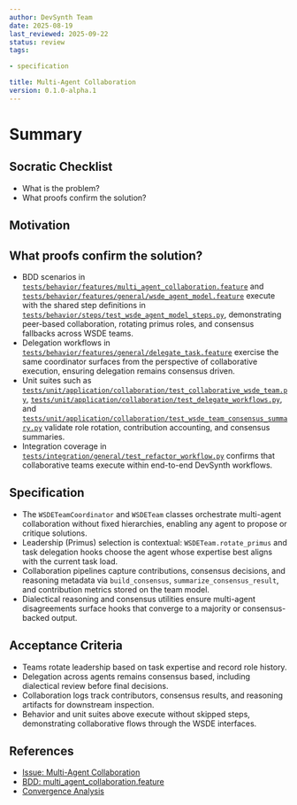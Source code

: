```yaml
---
author: DevSynth Team
date: 2025-08-19
last_reviewed: 2025-09-22
status: review
tags:

- specification

title: Multi-Agent Collaboration
version: 0.1.0-alpha.1
---
```


<!--
Required metadata fields:
- author: document author
- date: creation date
- last_reviewed: last review date
- status: draft | review | published
- tags: search keywords
- title: short descriptive name
- version: specification version
-->

# Summary

## Socratic Checklist
- What is the problem?
- What proofs confirm the solution?

## Motivation

## What proofs confirm the solution?
- BDD scenarios in [`tests/behavior/features/multi_agent_collaboration.feature`](../../tests/behavior/features/multi_agent_collaboration.feature) and [`tests/behavior/features/general/wsde_agent_model.feature`](../../tests/behavior/features/general/wsde_agent_model.feature) execute with the shared step definitions in [`tests/behavior/steps/test_wsde_agent_model_steps.py`](../../tests/behavior/steps/test_wsde_agent_model_steps.py), demonstrating peer-based collaboration, rotating primus roles, and consensus fallbacks across WSDE teams.
- Delegation workflows in [`tests/behavior/features/general/delegate_task.feature`](../../tests/behavior/features/general/delegate_task.feature) exercise the same coordinator surfaces from the perspective of collaborative execution, ensuring delegation remains consensus driven.
- Unit suites such as [`tests/unit/application/collaboration/test_collaborative_wsde_team.py`](../../tests/unit/application/collaboration/test_collaborative_wsde_team.py), [`tests/unit/application/collaboration/test_delegate_workflows.py`](../../tests/unit/application/collaboration/test_delegate_workflows.py), and [`tests/unit/application/collaboration/test_wsde_team_consensus_summary.py`](../../tests/unit/application/collaboration/test_wsde_team_consensus_summary.py) validate role rotation, contribution accounting, and consensus summaries.
- Integration coverage in [`tests/integration/general/test_refactor_workflow.py`](../../tests/integration/general/test_refactor_workflow.py) confirms that collaborative teams execute within end-to-end DevSynth workflows.


## Specification

- The `WSDETeamCoordinator` and `WSDETeam` classes orchestrate multi-agent collaboration without fixed hierarchies, enabling any agent to propose or critique solutions.
- Leadership (Primus) selection is contextual: `WSDETeam.rotate_primus` and task delegation hooks choose the agent whose expertise best aligns with the current task load.
- Collaboration pipelines capture contributions, consensus decisions, and reasoning metadata via `build_consensus`, `summarize_consensus_result`, and contribution metrics stored on the team model.
- Dialectical reasoning and consensus utilities ensure multi-agent disagreements surface hooks that converge to a majority or consensus-backed output.

## Acceptance Criteria

- Teams rotate leadership based on task expertise and record role history.
- Delegation across agents remains consensus based, including dialectical review before final decisions.
- Collaboration logs track contributors, consensus results, and reasoning artifacts for downstream inspection.
- Behavior and unit suites above execute without skipped steps, demonstrating collaborative flows through the WSDE interfaces.

## References

- [Issue: Multi-Agent Collaboration](../../issues/multi-agent-collaboration.md)
- [BDD: multi_agent_collaboration.feature](../../tests/behavior/features/multi_agent_collaboration.feature)
- [Convergence Analysis](../multi-agent-consensus-convergence.md)
